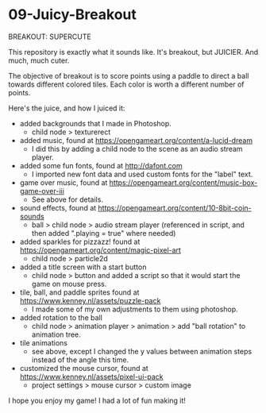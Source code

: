 # 09-Juicy-Breakout
BREAKOUT: 
SUPERCUTE

This repository is exactly what it sounds like. It's breakout, but JUICIER. And much, much cuter.

The objective of breakout is to score points using a paddle to direct a ball towards different colored tiles. 
Each color is worth a different number of points. 

Here's the juice, and how I juiced it:
* added backgrounds that I made in Photoshop.
    - child node > texturerect
* added music, found at https://opengameart.org/content/a-lucid-dream
    - I did this by adding a child node to the scene as an audio stream player.
* added some fun fonts, found at http://dafont.com 
    - I imported new font data and used custom fonts for the "label" text.
* game over music, found at https://opengameart.org/content/music-box-game-over-iii
    - See above for details.
* sound effects, found at https://opengameart.org/content/10-8bit-coin-sounds 
    - ball > child node > audio stream player (referenced in script, and then added ".playing = true" where needed)
* added sparkles for pizzazz! found at https://opengameart.org/content/magic-pixel-art
    - child node > particle2d 
* added a title screen with a start button
    - child node > button and added a script so that it would start the game on mouse press.
* tile, ball, and paddle sprites found at https://www.kenney.nl/assets/puzzle-pack 
    - I made some of my own adjustments to them using photoshop.
* added rotation to the ball
    - child node > animation player > animation > add "ball rotation" to animation tree.
* tile animations
    - see above, except I changed the y values between animation steps instead of the angle this time.
* customized the mouse cursor, found at https://www.kenney.nl/assets/pixel-ui-pack
    - project settings > mouse cursor > custom image

I hope you enjoy my game! I had a lot of fun making it!
    
